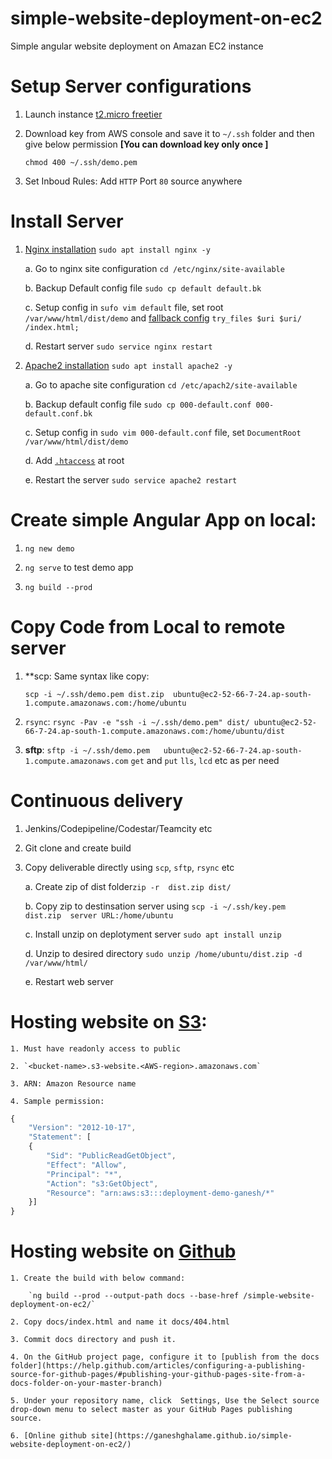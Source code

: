 # simple-website-deployment-on-ec2
Simple angular website deployment on Amazan EC2 instance

# Setup Server configurations
1. Launch instance [t2.micro freetier](https://ap-south-1.console.aws.amazon.com/ec2/v2/home?region=ap-south-1#LaunchInstanceWizard:)

2. Download key from AWS console and save it to `~/.ssh` folder and then give below permission **[You can download key only once ]**

    `chmod 400 ~/.ssh/demo.pem`

3. Set Inboud Rules: Add `HTTP` Port `80` source anywhere

# Install Server

1. [Nginx installation](https://www.digitalocean.com/community/tutorials/how-to-install-nginx-on-ubuntu-18-04) `sudo apt install nginx -y`

    a. Go to nginx site configuration `cd /etc/nginx/site-available`
    
    b. Backup Default config file `sudo cp default default.bk`
    
    c. Setup config in `sufo vim default` file, set root `/var/www/html/dist/demo` and [fallback config](https://angular.io/guide/deployment#fallback-configuration-examples) `try_files $uri $uri/ /index.html;`
    
    d. Restart server `sudo service nginx restart`

2. [Apache2 installation](https://www.digitalocean.com/community/tutorials/how-to-install-the-apache-web-server-on-ubuntu-18-04-quickstart) `sudo apt install apache2 -y`
 
    a. Go to apache site configuration `cd /etc/apach2/site-available`
    
    b. Backup default config file `sudo cp 000-default.conf 000-default.conf.bk`
    
    c. Setup config in `sudo vim 000-default.conf` file, set `DocumentRoot /var/www/html/dist/demo`
    
    d. Add [`.htaccess`](https://angular.io/guide/deployment#fallback-configuration-examples) at root 
    
    e. Restart the server `sudo service apache2 restart`

# Create simple Angular App on local:

1. `ng new demo`

2. `ng serve` to test demo app

3. `ng build --prod`

# Copy Code from Local to remote server

1. **scp:
    Same syntax like copy:
    
    `scp -i ~/.ssh/demo.pem dist.zip  ubuntu@ec2-52-66-7-24.ap-south-1.compute.amazonaws.com:/home/ubuntu`

2. `rsync`: `rsync -Pav -e "ssh -i ~/.ssh/demo.pem" dist/ ubuntu@ec2-52-66-7-24.ap-south-1.compute.amazonaws.com:/home/ubuntu/dist`

3. **sftp**:
    `sftp -i ~/.ssh/demo.pem   ubuntu@ec2-52-66-7-24.ap-south-1.compute.amazonaws.com`
    `get` and `put` `lls`, `lcd` etc as per need

# Continuous delivery

1. Jenkins/Codepipeline/Codestar/Teamcity etc

2. Git clone and create build

3. Copy deliverable directly using `scp`, `sftp`, `rsync` etc
  
    a. Create zip of dist folder`zip -r  dist.zip dist/`
    
    b. Copy zip to destinsation server using `scp -i ~/.ssh/key.pem dist.zip  server URL:/home/ubuntu`
    
    c. Install unzip on deplotyment server `sudo apt install unzip`
    
    d. Unzip to desired directory `sudo unzip /home/ubuntu/dist.zip -d /var/www/html/` 
    
    e. Restart web server
    
 # Hosting website on [S3](https://docs.aws.amazon.com/AmazonS3/latest/dev/WebsiteHosting.html):
    
    1. Must have readonly access to public
    
    2. `<bucket-name>.s3-website.<AWS-region>.amazonaws.com`
    
    3. ARN: Amazon Resource name
    
    4. Sample permission:
    
```javascript
{
    "Version": "2012-10-17",
    "Statement": [
    {   
        "Sid": "PublicReadGetObject",
        "Effect": "Allow",
        "Principal": "*",
        "Action": "s3:GetObject",
        "Resource": "arn:aws:s3:::deployment-demo-ganesh/*"
    }]
}
```

# Hosting website on [Github](https://angular.io/guide/deployment#deploy-to-github-pages)

    1. Create the build with below command:

        `ng build --prod --output-path docs --base-href /simple-website-deployment-on-ec2/`
    
    2. Copy docs/index.html and name it docs/404.html
    
    3. Commit docs directory and push it.

    4. On the GitHub project page, configure it to [publish from the docs folder](https://help.github.com/articles/configuring-a-publishing-source-for-github-pages/#publishing-your-github-pages-site-from-a-docs-folder-on-your-master-branch)

    5. Under your repository name, click  Settings, Use the Select source drop-down menu to select master as your GitHub Pages publishing source.

    6. [Online github site](https://ganeshghalame.github.io/simple-website-deployment-on-ec2/)
   


 

